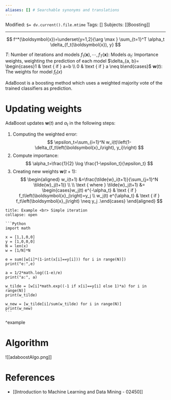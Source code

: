 ```yaml
---
aliases: [] # Searchable synonyms and translations
---
```

Modified: `$= dv.current().file.mtime`
Tags: []
Subjects: [[Boosting]]
****

$$
f^*(\boldsymbol{x})=\underset{y=1,2}{\arg \max } \sum_{t=1}^T \alpha_t \delta_{f_t(\boldsymbol{x}), y}
$$

$T:$ Number of iterations and models
$f_1(\boldsymbol{x}), \cdots, f_T(\boldsymbol{x}):$ Models
$\alpha_t:$ Importance weights, weighting the prediction of each model
$\delta_{a, b}= \begin{cases}1 & \text { if } a=b \\ 0 & \text { if } a \neq b\end{cases}$
$\boldsymbol{w}(t):$ The weights for model $f_{t}(x)$

AdaBoost is a boosting method which uses a weighted majority vote of the trained classifiers as prediction.

# Updating weights
AdaBoost updates $\boldsymbol{w}(t)$ and $\alpha_{t}$ in the following steps:
1. Computing the weighted error:
	$$
	\epsilon_t=\sum_{i=1}^N w_i(t)\left(1-\delta_{f_t\left(\boldsymbol{x}_i\right), y_i}\right)
	$$
2. Compute importance:
   $$
	\alpha_t=\frac{1}{2} \log \frac{1-\epsilon_t}{\epsilon_t}
	$$
3. Creating new weights $\boldsymbol{w}(t+1)$:
$$
\begin{aligned}
w_i(t+1) &=\frac{\tilde{w}_i(t+1)}{\sum_{j=1}^N \tilde{w}_j(t+1)} \\
\\
\text { where } \tilde{w}_j(t+1) &= \begin{cases}w_j(t) e^{-\alpha_t} & \text { if } f_t\left(\boldsymbol{x}_j\right)=y_j \\
w_j(t) e^{\alpha_t} & \text { if } f_t\left(\boldsymbol{x}_j\right) \neq y_j .\end{cases}
\end{aligned}
$$

````ad-example
title: Example <br> Simple iteration
collapse: open

```Python
import math

x = [1,1,0,0]
y = [1,0,0,0]
N = len(x)
w = [1/N]*N

e = sum([w[i]*(1-int(x[i]==y[i])) for i in range(N)])
print("e:",e)

a = 1/2*math.log((1-e)/e)
print("a:", a)

w_tilde = [w[i]*math.exp((-1 if x[i]==y[i] else 1)*a) for i in range(N)]
print(w_tilde)

w_new = [w_tilde[i]/sum(w_tilde) for i in range(N)]
print(w_new)
```

````
^example

# Algorithm
<span class="centerImg">![[adaboostAlgo.png]]</span>

# References
- [[Introduction to Machine Learning and Data Mining - 02450]]